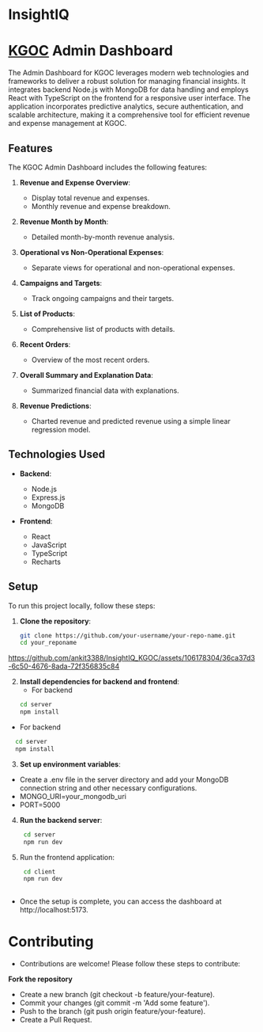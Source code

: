 # InsightIQ
# [KGOC](https://www.kangarokgoc.com/) Admin Dashboard

The Admin Dashboard for KGOC leverages modern web technologies and frameworks to deliver a robust solution for managing financial insights. It integrates backend Node.js with MongoDB for data handling and employs React with TypeScript on the frontend for a responsive user interface. The application incorporates predictive analytics, secure authentication, and scalable architecture, making it a comprehensive tool for efficient revenue and expense management at KGOC.

## Features

The KGOC Admin Dashboard includes the following features:

1. **Revenue and Expense Overview**:
   - Display total revenue and expenses.
   - Monthly revenue and expense breakdown.

2. **Revenue Month by Month**:
   - Detailed month-by-month revenue analysis.

3. **Operational vs Non-Operational Expenses**:
   - Separate views for operational and non-operational expenses.

4. **Campaigns and Targets**:
   - Track ongoing campaigns and their targets.

5. **List of Products**:
   - Comprehensive list of products with details.

6. **Recent Orders**:
   - Overview of the most recent orders.

7. **Overall Summary and Explanation Data**:
   - Summarized financial data with explanations.

8. **Revenue Predictions**:
   - Charted revenue and predicted revenue using a simple linear regression model.

## Technologies Used

- **Backend**:
  - Node.js
  - Express.js
  - MongoDB
  
- **Frontend**:
  - React
  - JavaScript
  - TypeScript
  - Recharts

## Setup

To run this project locally, follow these steps:

1. **Clone the repository**:
   ```bash
   git clone https://github.com/your-username/your-repo-name.git
   cd your_reponame 


https://github.com/ankit3388/InsightIQ_KGOC/assets/106178304/36ca37d3-6c50-4676-8ada-72f356835c84

2. **Install dependencies for backend and frontend**:
   - For backend
    ```bash
    cd server
    npm install
   ```
    
  - For backend
  ```bash
    cd server
    npm install
   ```

3. **Set up environment variables**:

  - Create a .env file in the server directory and add your MongoDB connection string and other necessary configurations.
  - MONGO_URI=your_mongodb_uri
  - PORT=5000


4. **Run the backend server**:
   ```bash 
    cd server
    npm run dev
   
5. Run the frontend application:
   ```bash
    cd client
    npm run dev 
  
  - Once the setup is complete, you can access the dashboard at http://localhost:5173.


# Contributing
   
  - Contributions are welcome! Please follow these steps to contribute:

**Fork the repository**
  - Create a new branch (git checkout -b feature/your-feature).
  - Commit your changes (git commit -m 'Add some feature').
  - Push to the branch (git push origin feature/your-feature).
  - Create a Pull Request.





